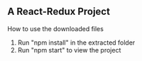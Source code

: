 ## A React-Redux Project
How to use the downloaded files

1) Run "npm install" in the extracted folder
2) Run "npm start" to view the project


